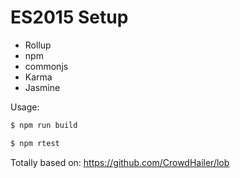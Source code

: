 # ES2015 Setup

 - Rollup
 - npm
 - commonjs
 - Karma
 - Jasmine

Usage:
```bash
$ npm run build
```

```bash
$ npm rtest
```

Totally based on: https://github.com/CrowdHailer/lob
